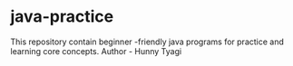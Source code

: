 # java-practice
This repository contain beginner -friendly java programs for practice and learning core concepts.
Author - Hunny Tyagi
